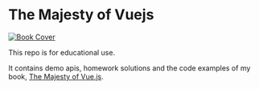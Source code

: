 # The Majesty of Vuejs

[![Book Cover](https://s3.amazonaws.com/titlepages.leanpub.com/vuejs/large?1458613635)](https://leanpub.com/vuejs)

This repo is for educational use.

It contains demo apis, homework solutions and the code examples of my book, [The Majesty of Vue.js](https://leanpub.com/vuejs).
